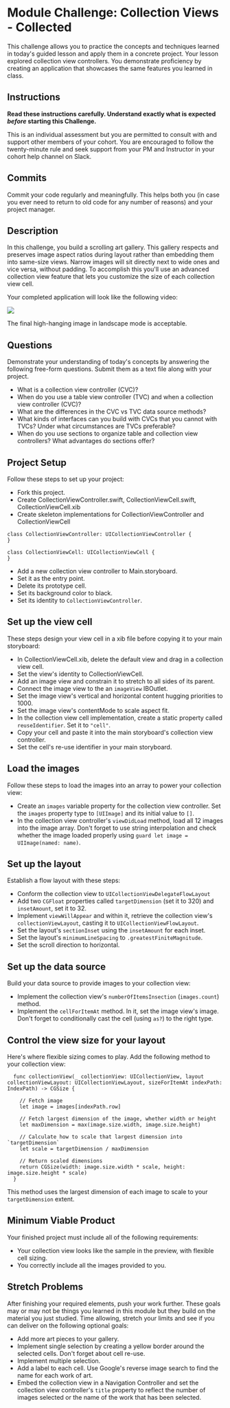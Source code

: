 # Module Challenge: Collection Views - Collected

This challenge allows you to practice the concepts and techniques learned in today's guided lesson and apply them in a concrete project. Your lesson explored collection view controllers. You demonstrate proficiency by creating an application that showcases the same features you learned in class.

## Instructions

**Read these instructions carefully. Understand exactly what is expected _before_ starting this Challenge.**

This is an individual assessment but you are permitted to consult with and support other members of your cohort. You are encouraged to follow the twenty-minute rule and seek support from your PM and Instructor in your cohort help channel on Slack. 

## Commits

Commit your code regularly and meaningfully. This helps both you (in case you ever need to return to old code for any number of reasons) and your project manager.

## Description

In this challenge, you build a scrolling art gallery. This gallery respects and preserves image aspect ratios during layout rather than embedding them into same-size views. Narrow images will sit directly next to wide ones and vice versa, without padding. To accomplish this you'll use an advanced collection view feature that lets you customize the size of each collection view cell.

Your completed application will look like the following video:

![](images/demo.gif)

The final high-hanging image in landscape mode is acceptable.

## Questions

Demonstrate your understanding of today's concepts by answering the following free-form questions. Submit them as a text file along with your project.

* What is a collection view controller (CVC)?
* When do you use a table view controller (TVC) and when a collection view controller (CVC)?
* What are the differences in the CVC vs TVC data source methods? 
* What kinds of interfaces can you build with CVCs that you cannot with TVCs? Under what circumstances are TVCs preferable?
* When do you use sections to organize table and collection view controllers? What advantages do sections offer?

## Project Setup

Follow these steps to set up your project:

* Fork this project.
* Create CollectionViewController.swift, CollectionViewCell.swift, CollectionViewCell.xib
* Create skeleton implementations for CollectionViewController and CollectionViewCell

```
class CollectionViewController: UICollectionViewController {
}

class CollectionViewCell: UICollectionViewCell {
}
```

* Add a new collection view controller to Main.storyboard. 
* Set it as the entry point. 
* Delete its prototype cell.
* Set its background color to black.
* Set its identity to `CollectionViewController`.

## Set up the view cell

These steps design your view cell in a xib file before copying it to your main storyboard:

* In CollectionViewCell.xib, delete the default view and drag in a collection view cell. 
* Set the view's identity to CollectionViewCell.
* Add an image view and constrain it to stretch to all sides of its parent.
* Connect the image view to the an `imageView` IBOutlet.
* Set the image view's vertical and horizontal content hugging priorities to 1000.
* Set the image view's contentMode to scale aspect fit.
* In the collection view cell implementation, create a static property called `reuseIdentifier`. Set it to `"cell"`.
* Copy your cell and paste it into the main storyboard's collection view controller.
* Set the cell's re-use identifier in your main storyboard.

## Load the images

Follow these steps to load the images into an array to power your collection view:

* Create an `images` variable property for the collection view controller. Set the `images` property type to `[UIImage]` and its initial value to `[]`.
* In the collection view controller's `viewDidLoad` method, load all 12 images into the image array. Don't forget to use string interpolation and check whether the image loaded properly using `guard let image = UIImage(named: name)`.

## Set up the layout

Establish a flow layout with these steps:

* Conform the collection view to `UICollectionViewDelegateFlowLayout`
* Add two `CGFloat` properties called `targetDimension` (set it to 320) and `insetAmount`, set it to 32.
* Implement `viewWillAppear` and within it, retrieve the collection view's `collectionViewLayout`, casting it to `UICollectionViewFlowLayout`.
* Set the layout's `sectionInset` using the `insetAmount` for each inset.
* Set the layout's `minimumLineSpacing` to `.greatestFiniteMagnitude`.
* Set the scroll direction to horizontal.

## Set up the data source

Build your data source to provide images to your collection view:

* Implement the collection view's `numberOfItemsInsection` (`images.count`) method.
* Implement the `cellForItemAt` method. In it, set the image view's image. Don't forget to conditionally cast the cell (using `as?`) to the right type.

## Control the view size for your layout

Here's where flexible sizing comes to play. Add the following method to your collection view:

```
  func collectionView(_ collectionView: UICollectionView, layout collectionViewLayout: UICollectionViewLayout, sizeForItemAt indexPath: IndexPath) -> CGSize {
    
    // Fetch image
    let image = images[indexPath.row]

    // Fetch largest dimension of the image, whether width or height
    let maxDimension = max(image.size.width, image.size.height)
    
    // Calculate how to scale that largest dimension into `targetDimension`
    let scale = targetDimension / maxDimension
    
    // Return scaled dimensions
    return CGSize(width: image.size.width * scale, height: image.size.height * scale)
  }
```

This method uses the largest dimension of each image to scale to your `targetDimension` extent.

## Minimum Viable Product

Your finished project must include all of the following requirements:

* Your collection view looks like the sample in the preview, with flexible cell sizing.
* You correctly include all the images provided to you.
 
## Stretch Problems

After finishing your required elements, push your work further. These goals may or may not be things you learned in this module but they build on the material you just studied. Time allowing, stretch your limits and see if you can deliver on the following optional goals:

* Add more art pieces to your gallery.
* Implement single selection by creating a yellow border around the selected cells. Don't forget about cell re-use.
* Implement multiple selection.
* Add a label to each cell. Use Google's reverse image search to find the name for each work of art.
* Embed the collection view in a Navigation Controller and set the collection view controller's `title` property to reflect the number of images selected or the name of the work that has been selected.